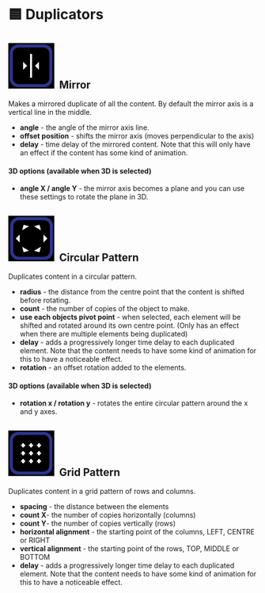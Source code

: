# 🟦 Duplicators

## <img src="../../.gitbook/assets/image (4).png" alt="" data-size="line">  Mirror

Makes a mirrored duplicate of all the content. By default the mirror axis is a vertical line in the middle.&#x20;

* **angle** - the angle of the mirror axis line.&#x20;
* **offset position** - shifts the mirror axis (moves perpendicular to the axis)&#x20;
* **delay** - time delay of the mirrored content. Note that this will only have an effect if the content has some kind of animation.&#x20;

#### 3D options (available when 3D is selected)

* **angle X / angle Y** - the mirror axis becomes a plane and you can use these settings to rotate the plane in 3D.

## <img src="../../.gitbook/assets/image (5).png" alt="" data-size="line">  Circular Pattern

Duplicates content in a circular pattern.&#x20;

* **radius** - the distance from the centre point that the content is shifted before rotating.&#x20;
* **count** - the number of copies of the object to make.&#x20;
* **use each objects pivot point** - when selected, each element will be shifted and rotated around its own centre point. (Only has an effect when there are multiple elements being duplicated)
* **delay** - adds a progressively longer time delay to each duplicated element. Note that the content needs to have some kind of animation for this to have a noticeable effect.
* **rotation** - an offset rotation added to the elements.&#x20;

#### 3D options (available when 3D is selected)

* **rotation x / rotation y**  - rotates the entire circular pattern around the x and y axes.&#x20;

## <img src="../../.gitbook/assets/image (6).png" alt="" data-size="line">  Grid Pattern

Duplicates content in a grid pattern of rows and columns.&#x20;

* **spacing** - the distance between the elements
* **count X**- the number of copies horizontally (columns)
* **count Y**- the number of copies vertically (rows)
* **horizontal alignment** - the starting point of the columns, LEFT, CENTRE or RIGHT
* **vertical alignment** - the starting point of the rows, TOP, MIDDLE or BOTTOM
* **delay** - adds a progressively longer time delay to each duplicated element. Note that the content needs to have some kind of animation for this to have a noticeable effect.

